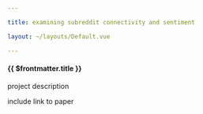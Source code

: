 ```yaml
---

title: examining subreddit connectivity and sentiment

layout: ~/layouts/Default.vue

---
```


#### {{ $frontmatter.title }}

project description

include link to paper